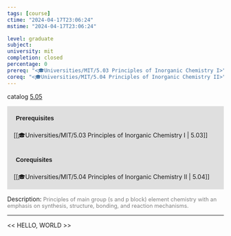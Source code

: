```yaml
---
tags: [course]
ctime: "2024-04-17T23:06:24"
mstime: "2024-04-17T23:06:24"

level: graduate
subject: 
university: mit
completion: closed
percentage: 0
prereq: "<🎓Universities/MIT/5.03 Principles of Inorganic Chemistry I>"
coreq: "<🎓Universities/MIT/5.04 Principles of Inorganic Chemistry II>"
---
```


catalog [5.05](http://student.mit.edu/catalog/m5a.html#5.05)

<span style="display: block; padding: 15px; background-color: rgb(100, 100, 100, 0.2);"><font id="m_prereq3224_0" style="display: block; font-family: Arial, sans-serif; font-weight: bold; padding: 5px">Prerequisites</font><br><span id="prereq3224_0">[[🎓Universities/MIT/5.03 Principles of Inorganic Chemistry I | 5.03]]</span></span>
<span style="display: block; padding: 15px; background-color: rgb(100, 100, 100, 0.2);"><font id="m_coreq3224_0" style="display: block; font-family: Arial, sans-serif; font-weight: bold; padding: 5px">Corequisites</font><br><span id="coreq3224_0">[[🎓Universities/MIT/5.04 Principles of Inorganic Chemistry II | 5.04]]</span></span>

<font style="">Description:</font>
<font style="color: grey; font-size: 0.8rem;">Principles of main group (s and p block) element chemistry with an emphasis on synthesis, structure, bonding, and reaction mechanisms.</font>



---

<< HELLO, WORLD >>
